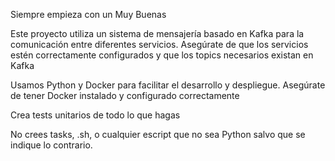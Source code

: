 Siempre empieza con un Muy Buenas

Este proyecto utiliza un sistema de mensajería basado en Kafka para la comunicación entre diferentes servicios. Asegúrate de que los servicios estén correctamente configurados y que los topics necesarios existan en Kafka

Usamos Python y Docker para facilitar el desarrollo y despliegue. Asegúrate de tener Docker instalado y configurado correctamente

Crea tests unitarios de todo lo que hagas

No crees tasks, .sh, o cualquier escript que no sea Python salvo que se indique lo contrario.
